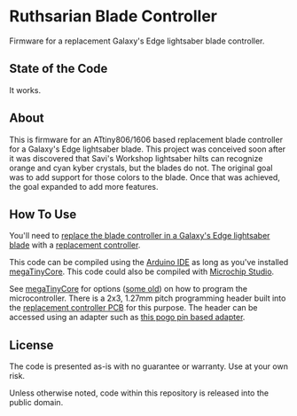 <!-- https://docs.github.com/en/github/writing-on-github/getting-started-with-writing-and-formatting-on-github/basic-writing-and-formatting-syntax -->
# Ruthsarian Blade Controller
Firmware for a replacement Galaxy's Edge lightsaber blade controller.

## State of the Code
It works.

## About
This is firmware for an ATtiny806/1606 based replacement blade controller 
for a Galaxy's Edge lightsaber blade. This project was conceived soon after
it was discovered that Savi's Workshop lightsaber hilts can recognize orange
and cyan kyber crystals, but the blades do not. The original goal was to
add support for those colors to the blade. Once that was achieved, the goal
expanded to add more features.

## How To Use
You'll need to [replace the blade controller in a Galaxy's Edge lightsaber blade](https://www.youtube.com/watch?v=M-DL8tl_s_o) 
with a [replacement controller](https://oshpark.com/shared_projects/OngJWKF3). 

This code can be compiled using the [Arduino IDE](https://www.arduino.cc/en/software)
as long as you've installed [megaTinyCore](https://github.com/SpenceKonde/megaTinyCore). 
This code could also be compiled with 
[Microchip Studio](https://www.microchip.com/en-us/tools-resources/develop/microchip-studio).

See [megaTinyCore](https://github.com/SpenceKonde/megaTinyCore) for options 
([some old](https://github.com/SpenceKonde/AVR-Guidance/blob/master/UPDI/jtag2updi.md)) 
on how to program the microcontroller. There is a 2x3, 1.27mm pitch programming header
built into the [replacement controller PCB](https://oshpark.com/shared_projects/OngJWKF3)
for this purpose. The header can be accessed using an adapter such as 
[this pogo pin based adapter](https://www.tindie.com/products/electronutlabs/pogoprog-model-d-pogo-pin-programmer-2-pack/).

## License
The code is presented as-is with no guarantee or warranty. Use at your own risk.

Unless otherwise noted, code within this repository is released into the public 
domain.